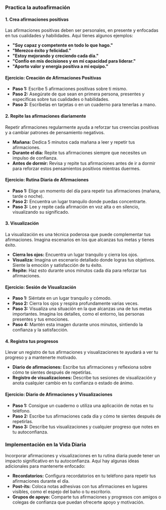 ### **Practica la autoafirmación**

#### **1. Crea afirmaciones positivas**

Las afirmaciones positivas deben ser personales, en presente y enfocadas en tus cualidades y habilidades. Aquí tienes algunos ejemplos:

- **"Soy capaz y competente en todo lo que hago."**
- **"Merezco éxito y felicidad."**
- **"Estoy mejorando y creciendo cada día."**
- **"Confío en mis decisiones y en mi capacidad para liderar."**
- **"Aporto valor y energía positiva a mi equipo."**

#### **Ejercicio: Creación de Afirmaciones Positivas**

- **Paso 1:** Escribe 5 afirmaciones positivas sobre ti mismo.
- **Paso 2:** Asegúrate de que sean en primera persona, presentes y específicas sobre tus cualidades o habilidades.
- **Paso 3:** Escríbelas en tarjetas o en un cuaderno para tenerlas a mano.

#### **2. Repite las afirmaciones diariamente**

Repetir afirmaciones regularmente ayuda a reforzar tus creencias positivas y a cambiar patrones de pensamiento negativos.

- **Mañana:** Dedica 5 minutos cada mañana a leer y repetir tus afirmaciones.
- **Durante el día:** Repite tus afirmaciones siempre que necesites un impulso de confianza.
- **Antes de dormir:** Revisa y repite tus afirmaciones antes de ir a dormir para reforzar estos pensamientos positivos mientras duermes.

#### **Ejercicio: Rutina Diaria de Afirmaciones**

- **Paso 1:** Elige un momento del día para repetir tus afirmaciones (mañana, tarde o noche).
- **Paso 2:** Encuentra un lugar tranquilo donde puedas concentrarte.
- **Paso 3:** Lee y repite cada afirmación en voz alta o en silencio, visualizando su significado.

#### **3. Visualización**

La visualización es una técnica poderosa que puede complementar tus afirmaciones. Imagina escenarios en los que alcanzas tus metas y tienes éxito.

- **Cierra los ojos:** Encuentra un lugar tranquilo y cierra los ojos.
- **Visualiza:** Imagina un escenario detallado donde logras tus objetivos. Siente la emoción y satisfacción de tu éxito.
- **Repite:** Haz esto durante unos minutos cada día para reforzar tus afirmaciones.

#### **Ejercicio: Sesión de Visualización**

- **Paso 1:** Siéntate en un lugar tranquilo y cómodo.
- **Paso 2:** Cierra los ojos y respira profundamente varias veces.
- **Paso 3:** Visualiza una situación en la que alcanzas una de tus metas importantes. Imagina los detalles, como el entorno, las personas presentes y tus emociones.
- **Paso 4:** Mantén esta imagen durante unos minutos, sintiendo la confianza y la satisfacción.

#### **4. Registra tus progresos**

Llevar un registro de tus afirmaciones y visualizaciones te ayudará a ver tu progreso y a mantenerte motivado.

- **Diario de afirmaciones:** Escribe tus afirmaciones y reflexiona sobre cómo te sientes después de repetirlas.
- **Registro de visualizaciones:** Describe tus sesiones de visualización y anota cualquier cambio en tu confianza o estado de ánimo.

#### **Ejercicio: Diario de Afirmaciones y Visualizaciones**

- **Paso 1:** Consigue un cuaderno o utiliza una aplicación de notas en tu teléfono.
- **Paso 2:** Escribe tus afirmaciones cada día y cómo te sientes después de repetirlas.
- **Paso 3:** Describe tus visualizaciones y cualquier progreso que notes en tu autoconfianza.

### **Implementación en la Vida Diaria**

Incorporar afirmaciones y visualizaciones en tu rutina diaria puede tener un impacto significativo en tu autoconfianza. Aquí hay algunas ideas adicionales para mantenerte enfocado:

- **Recordatorios:** Configura recordatorios en tu teléfono para repetir tus afirmaciones durante el día.
- **Post-its:** Coloca notas adhesivas con tus afirmaciones en lugares visibles, como el espejo del baño o tu escritorio.
- **Grupos de apoyo:** Comparte tus afirmaciones y progresos con amigos o colegas de confianza que puedan ofrecerte apoyo y motivación.